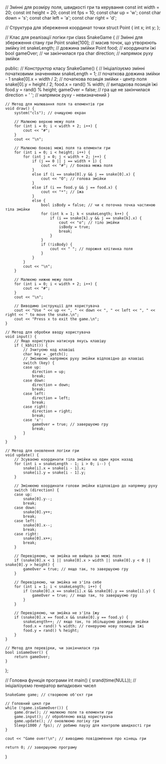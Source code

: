 // Змінні для розміру поля, швидкості гри та керування
const int width = 20;
const int height = 20;
const int fps = 10;
const char up = 'w';
const char down = 's';
const char left = 'a';
const char right = 'd';

// Структура для збереження координат точки
struct Point {
    int x;
    int y;
};

// Клас для реалізації логіки гри
class SnakeGame {
    // Змінні для збереження стану гри
    Point snake[100]; // масив точок, що утворюють змійку
    int snakeLength; // довжина змійки
    Point food; // координати їжі
    bool gameOver; // чи закінчилася гра
    char direction; // напрямок руху змійки

public:
    // Конструктор класу
    SnakeGame() {
        // Ініціалізуємо змінні початковими значеннями
        snakeLength = 1; // початкова довжина змійки - 1
        snake[0].x = width / 2; // початкова позиція змійки - центр поля
        snake[0].y = height / 2;
        food.x = rand() % width; // випадкова позиція їжі
        food.y = rand() % height;
        gameOver = false; // гра ще не закінчилася
        direction = ' '; // напрямок руху - невизначений
    }

    // Метод для малювання поля та елементів гри
    void draw() {
        system("cls"); // очищуємо екран

        // Малюємо верхню межу поля
        for (int i = 0; i < width + 2; i++) {
            cout << "#";
        }
        cout << "\n";

        // Малюємо бокові межі поля та елементи гри
        for (int i = 0; i < height; i++) {
            for (int j = 0; j < width + 2; j++) {
                if (j == 0 || j == width + 1) {
                    cout << "#"; // бокова межа поля
                }
                else if (i == snake[0].y && j == snake[0].x) {
                    cout << "O"; // голова змійки
                }
                else if (i == food.y && j == food.x) {
                    cout << "*"; // їжа
                }
                else {
                    bool isBody = false; // чи є поточна точка частиною тіла змійки
                    for (int k = 1; k < snakeLength; k++) {
                        if (i == snake[k].y && j == snake[k].x) {
                            cout << "o"; // тіло змійки
                            isBody = true;
                            break;
                        }
                    }
                    if (!isBody) {
                        cout << " "; // порожня клітинка поля
                    }
                }
            }
            cout << "\n";
        }

        // Малюємо нижню межу поля
        for (int i = 0; i < width + 2; i++) {
            cout << "#";
        }
        cout << "\n";

        // Виводимо інструкції для користувача
        cout << "Use " << up << ", " << down << ", " << left << ", " << right << " to move the snake.\n";
        cout << "Press x to exit the game.\n";
    }

    // Метод для обробки вводу користувача
    void input() {
        // Якщо користувач натиснув якусь клавішу
        if (_kbhit()) {
            // Зчитуємо код клавіші
            char key = _getch();
            // Змінюємо напрямок руху змійки відповідно до клавіші
            switch (key) {
            case up:
                direction = up;
                break;
            case down:
                direction = down;
                break;
            case left:
                direction = left;
                break;
            case right:
                direction = right;
                break;
            case 'x':
                gameOver = true; // завершуємо гру
                break;
            }
        }
    }

    // Метод для оновлення логіки гри
    void update() {
        // Зсуваємо координати тіла змійки на один крок назад
        for (int i = snakeLength - 1; i > 0; i--) {
            snake[i].x = snake[i - 1].x;
            snake[i].y = snake[i - 1].y;
        }

        // Змінюємо координати голови змійки відповідно до напрямку руху
        switch (direction) {
        case up:
            snake[0].y--;
            break;
        case down:
            snake[0].y++;
            break;
        case left:
            snake[0].x--;
            break;
        case right:
            snake[0].x++;
            break;
        }

        // Перевіряємо, чи змійка не вийшла за межі поля
        if (snake[0].x < 1 || snake[0].x > width || snake[0].y < 0 || snake[0].y > height) {
            gameOver = true; // якщо так, то завершуємо гру
        }

        // Перевіряємо, чи змійка не з'їла себе
        for (int i = 1; i < snakeLength; i++) {
            if (snake[0].x == snake[i].x && snake[0].y == snake[i].y) {
                gameOver = true; // якщо так, то завершуємо гру
            }
        }

        // Перевіряємо, чи змійка не з'їла їжу
        if (snake[0].x == food.x && snake[0].y == food.y) {
            snakeLength++; // якщо так, то збільшуємо довжину змійки
            food.x = rand() % width; // генеруємо нову позицію їжі
            food.y = rand() % height;
        }
    }

    // Метод для перевірки, чи закінчилася гра
    bool isGameOver() {
        return gameOver;
    }
};

// Головна функція програми
int main() {
    srand(time(NULL)); // ініціалізуємо генератор випадкових чисел

    SnakeGame game; // створюємо об'єкт гри

    // Головний цикл гри
    while (!game.isGameOver()) {
        game.draw(); // малюємо поле та елементи гри
        game.input(); // обробляємо ввід користувача
        game.update(); // оновлюємо логіку гри
        Sleep(1000 / fps); // робимо паузу для контролю швидкості гри
    }

    cout << "Game over!\n"; // виводимо повідомлення про кінець гри

    return 0; // завершуємо програму
}
